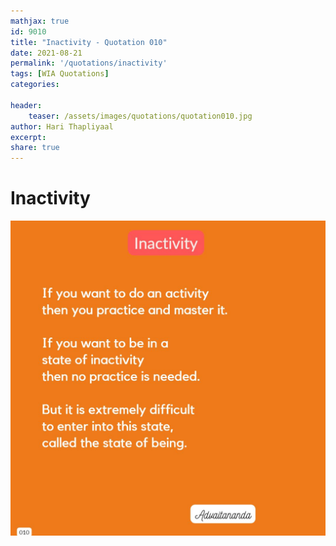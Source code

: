 ```yaml
---
mathjax: true
id: 9010
title: "Inactivity - Quotation 010"
date: 2021-08-21
permalink: '/quotations/inactivity'
tags: [WIA Quotations] 
categories: 

header:
    teaser: /assets/images/quotations/quotation010.jpg
author: Hari Thapliyaal 
excerpt:
share: true 
---
```


# Inactivity

![Inactivity](/assets/images/quotations/quotation010.jpg)
